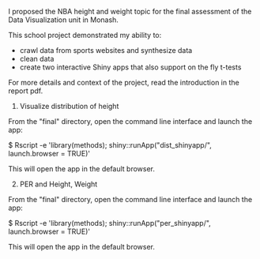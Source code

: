 I proposed the NBA height and weight topic for the final assessment of the Data Visualization unit in Monash.

This school project demonstrated my ability to:
- crawl data from sports websites and synthesize data
- clean data
- create two interactive Shiny apps that also support on the fly t-tests

For more details and context of the project, read the introduction in the report pdf.

1. Visualize distribution of height

From the "final" directory, open the command line interface and launch the
app:

$ Rscript -e 'library(methods); shiny::runApp("dist_shinyapp/",
launch.browser = TRUE)'

This will open the app in the default browser.

2. PER and Height, Weight

From the "final" directory, open the command line interface and launch the
app:

$ Rscript -e 'library(methods); shiny::runApp("per_shinyapp/",
launch.browser = TRUE)'

This will open the app in the default browser.


